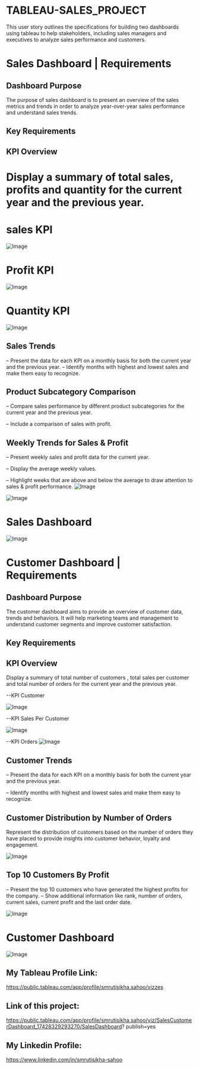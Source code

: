 # TABLEAU-SALES_PROJECT
This user story outlines the specifications for building two dashboards using tableau to help stakeholders, including sales managers and executives to analyze sales performance and customers. 

# Sales Dashboard | Requirements

## Dashboard Purpose

The purpose of sales dashboard is to present an overview of the sales metrics and trends in order to analyze year-over-year sales performance and understand sales trends.

## Key Requirements

## KPI Overview

# Display a summary of total sales, profits and quantity for the current year and the previous year.

# sales KPI
![Image](https://github.com/user-attachments/assets/047f6c2d-8da3-4b9e-8944-92ef38d4c630)
# Profit KPI
![Image](https://github.com/user-attachments/assets/846cf727-27f1-4fd0-afef-12e82a92db3c)
# Quantity KPI
![Image](https://github.com/user-attachments/assets/9ec812ad-ecf1-42c1-8829-c0d4c872b740)

## Sales Trends

 – Present the data for each KPI on a monthly basis for both the current year and the previous year.
 – Identify months with highest and lowest sales and make them easy to recognize.

## Product Subcategory Comparison

 – Compare sales performance by different product subcategories for the current year and the previous year.

 – Include a comparison of sales with profit.

## Weekly Trends for Sales & Profit
 – Present weekly sales and profit data for the current year.

 – Display the average weekly values.

 – Highlight weeks that are above and below the average to draw attention to sales & profit performance.
![Image](https://github.com/user-attachments/assets/d4d9a963-1a62-4417-b7cc-a7c85a408a6d)

![Image](https://github.com/user-attachments/assets/d8f4b0f5-3a0f-4bfc-a341-ccbbe2f9857a)


# Sales Dashboard
![Image](https://github.com/user-attachments/assets/5c7e8848-602f-4462-b56c-6c7f89f9d80f)



# Customer Dashboard | Requirements

## Dashboard Purpose

The customer dashboard aims to provide an overview of customer data, trends and behaviors. It will help marketing teams and management to understand customer segments and improve customer satisfaction.

## Key Requirements

## KPI Overview
Display a summary of total number of customers , total sales per customer and total number of orders for the current year and the previous year.

--KPI Customer

![Image](https://github.com/user-attachments/assets/384fa4da-ab50-4a91-b5be-d8889c93b6b4)

--KPI Sales Per Customer

![Image](https://github.com/user-attachments/assets/906658e1-c584-4b92-b85d-e70583acb81a)

--KPI Orders
![Image](https://github.com/user-attachments/assets/d9391a08-022e-4434-bd9e-d008efd3f8a2)

## Customer Trends
 – Present the data for each KPI on a monthly basis for both the current year and the previous year.

 – Identify months with highest and lowest sales and make them easy to recognize.

## Customer Distribution by Number of Orders

Represent the distribution of customers based on the number of orders they have placed to provide insights into customer behavior, loyalty and engagement.

![Image](https://github.com/user-attachments/assets/741b5987-7260-446e-ae76-720252b71029)

## Top 10 Customers By Profit

 – Present the top 10 customers who have generated the highest profits for the company.
 – Show additional information like rank, number of orders, current sales, current profit and the last order date.
 
![Image](https://github.com/user-attachments/assets/60541ea6-b840-49db-9175-797bc658febe)


# Customer Dashboard
![Image](https://github.com/user-attachments/assets/d757fc6e-445d-4af4-91d0-10e25c83a42d)

## My Tableau Profile Link:
https://public.tableau.com/app/profile/smrutisikha.sahoo/vizzes

## Link of this project:
https://public.tableau.com/app/profile/smrutisikha.sahoo/viz/SalesCustomerDashboard_17428329293270/SalesDashboard?
publish=yes

## My Linkedin Profile:
https://www.linkedin.com/in/smrutisikha-sahoo

